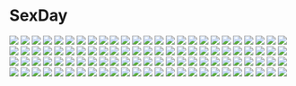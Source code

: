 # SexDay
![](https://konachan.com/image/ed3a28ea1e877f653fde6a1feac49a3b/Konachan.com%20-%20196449%20black_hair%20brown_eyes%20durarara%21%21%20knife%20night%20orihara_izaya%20sky%20space%20stars%20yeluno_meng.jpg)
![](https://konachan.com/image/89f32499c080cf31a8c7e33cb5accb63/Konachan.com%20-%20157861%20aqua_eyes%20aqua_hair%20blonde_hair%20cropped%20green_eyes%20hatsune_miku%20kagamine_len%20kagamine_rin%20male%20suit%20tie%20vocaloid%20zatsuon.jpg)
![](https://konachan.com/image/dad183970869453563317e4eb97df76e/Konachan.com%20-%20233156%20idolmaster%20idolmaster_cinderella_girls%20infukun%20ninomiya_asuka.jpg)
![](https://konachan.com/jpeg/c8b0f4ef082323a22c488bea6e2b9e72/Konachan.com%20-%20289605%20annin_doufu%20ichinose_shiki%20idolmaster%20idolmaster_cinderella_girls%20idolmaster_cinderella_girls_starlight_stage%20ninomiya_asuka.jpg)
![](https://konachan.com/image/8c61493633d5a95570d519b14dad2f42/Konachan.com%20-%2030552%20shakugan_no_shana%20shana%20yoshida_kazumi.jpg)
![](https://konachan.com/image/4f153e6e096e76d6d48750e809822fa4/Konachan.com%20-%209621%20black_eyes%20black_hair%20choker%20close%20long_hair%20pointed_ears%20scan%20shining_tears%20shining_wind%20taka_tony%20white%20wings%20xecty_ein.jpg)
![](https://konachan.com/image/52f8bd553f3caba5aa0922c46f5d2690/Konachan.com%20-%20215069%20blue_eyes%20chibi%20date_a_live%20gloves%20gray_hair%20greenteaneko%20tobiichi_origami.jpg)
![](https://konachan.com/jpeg/a148b8638992bdedbbfb3e19d07890c4/Konachan.com%20-%20261014%20anthropomorphism%20bed%20blush%20hibiki_%28kancolle%29%20kantai_collection%20long_hair%20school_uniform%20shinopoko%20skirt%20sleeping%20thighhighs%20white_hair.jpg)
![](https://konachan.com/jpeg/9290f362f73a94aa558778f5e3d7d403/Konachan.com%20-%20199700%20alice_margatroid%20book%20bow%20demon%20doll%20dress%20group%20hat%20headband%20koakuma%20mage%20magic%20paper%20satoukibi%20shanghai_doll%20touhou%20weapon%20wings.jpg)
![](https://konachan.com/image/c26309a03ca7bbf4ed8e45ace85ae396/Konachan.com%20-%2094635%20fan%20hattori_aya%20japanese_clothes%20koiiro_soramoyou%20lucie%20miki_machiko%20miko%20scan%20shinohara_sera%20twintails.jpg)
![](https://konachan.com/image/b975699716e9622233eddd2ca40a9908/Konachan.com%20-%2022201%20duplicate%20kiriya_erika%20konoe_sunao%20kurogane_otome%20megami%20nude%20scan%20tagme%20tsuyokiss_cool_x_sweet%20yashi_nagomi.jpg)
![](https://konachan.com/image/0fd93d26a072aa4ed63be68609952fe0/Konachan.com%20-%20101796%20bow_%28weapon%29%20braids%20dress%20earth%20gray_eyes%20gray_hair%20hat%20moon%20planet%20samanta%20space%20touhou%20weapon%20yagokoro_eirin.jpg)
![](https://konachan.com/jpeg/168cd1ff7afbd97c80e13dbacaf6f08e/Konachan.com%20-%20254010%20aliasing%20animal%20blue_eyes%20blue_hair%20blush%20dress%20fireworks%20gloves%20hatsune_miku%20night%20rabbit%20sky%20stars%20tagme_%28artist%29%20twintails%20vocaloid%20yuki_miku.jpg)
![](https://konachan.com/image/8219989e67b1b63f40681ce3586d3724/Konachan.com%20-%20215799%20blush%20dress%20long_hair%20meido_yomi%20nopan%20purple_eyes%20purple_hair%20pussy%20sex%20signed%20tentacles%20thighhighs%20twintails%20uncensored%20vocaloid%20voiceroid%20wet.jpg)
![](https://konachan.com/image/f918ee4ecfa66f48acf17a90b1980a2c/Konachan.com%20-%20229917%20animal%20bird%20blush%20kagayan1096%20purple_eyes%20purple_hair%20sky%20vocaloid%20voiceroid%20yuzuki_yukari.jpg)
![](https://konachan.com/image/97d806d618141223a77b966f02e5c33c/Konachan.com%20-%2025751%20disgaea%20kusaka_kokage%20pleinair%20pointed_ears.jpg)
![](https://konachan.com/jpeg/c33e48045427a2bf2db10ee6ee62565d/Konachan.com%20-%20288314%20animal%20animal_ears%20bed%20blue_eyes%20bow%20dog%20doggirl%20food%20gray_hair%20hoshi_%28snacherubi%29%20long_hair%20original%20school_uniform%20skirt%20tail%20twintails.jpg)
![](https://konachan.com/image/ddbaa31d0b9702a3cbe0cdfeb1fdd68d/Konachan.com%20-%20154251%20blonde_hair%20blue_eyes%20blue_hair%20chibi%20group%20hatsune_miku%20hug%20kagamine_len%20kagamine_rin%20male%20megurine_luka%20pink_hair%20sakutyoko%20vocaloid%20wink.jpg)
![](https://konachan.com/jpeg/542e00fc49dcf69b7a73b9e2bebfe83d/Konachan.com%20-%20298028%20animal_ears%20armor%20ass%20breasts%20brown%20bunny_ears%20dark_skin%20gradient%20headband%20long_hair%20nipples%20nude%20purple_eyes%20purple_hair%20slugbox%20staff%20tattoo.jpg)
![](https://konachan.com/jpeg/a0f2224013b1f5ba9c8473bf9ee21b38/Konachan.com%20-%20163379%202girls%20blonde_hair%20dress%20long_hair%20tagme%20yayayoruyoru.jpg)
![](https://konachan.com/image/44463ae625cfc84a5cba4f270a8e1a25/Konachan.com%20-%20113637%20all_male%20black_hair%20blonde_hair%20bow_%28artist%29%20gloves%20ken_masters%20male%20ryuu_%28street_fighter%29%20street_fighter.jpg)
![](https://konachan.com/image/206a254858150a136e70a0ccc5613a51/Konachan.com%20-%20135545%20blonde_hair%20braids%20breasts%20elizabeth_%28horizon%29%20kyoukai_senjou_no_horizon%20mary_stuart%20mizutsuki_rei%20nipples%20nude.jpg)
![](https://konachan.com/jpeg/0e032aa80fead4193047d2266dfaf9df/Konachan.com%20-%20140834%20brown_hair%20cule_zeria%20dakara_boku_wa_h_ga_dekinai%20lisara_restall%20long_hair%20red_eyes%20red_hair%20ribbons%20stars%20thighhighs.jpg)
![](https://konachan.com/jpeg/5d4b7983ca94f70c4c736426339060e0/Konachan.com%20-%2041754%20excalibur%20soul_eater%20transparent%20vector.jpg)
![](https://konachan.com/image/310496cfc46c8f7dca08e75d3c84a968/Konachan.com%20-%20153127%20komeiji_koishi%20komeiji_satori%20touhou%20yoshioka_yoshiko.jpg)
![](https://konachan.com/jpeg/cb7983548c29a2b2329598798e11daae/Konachan.com%20-%20104118%20akemi_homura%20black_hair%20crying%20gloves%20kaname_madoka%20kyuubee%20mahou_shoujo_madoka_magica%20pink_hair%20red_eyes%20ribbons%20tears%20twintails%20ultimate_madoka.jpg)
![](https://konachan.com/jpeg/654890cd644fb773d89a2c932d3aacd7/Konachan.com%20-%20223019%20bekotarou%20breasts%20game_cg%20houkiboshi_hikari%20miagete_goran_yozora_no_hoshi_wo%20nipples%20no_bra%20pulltop%20red_eyes%20red_hair%20skirt%20twintails.jpg)
![](https://konachan.com/jpeg/11c65570639dcf64267007db90ff82f0/Konachan.com%20-%20293703%20building%20city%20fixro2n%20gun%20original%20pantyhose%20ruins%20scenic%20weapon.jpg)
![](https://konachan.com/jpeg/b55bd8c4d5fab9b21101cfbaeb916d59/Konachan.com%20-%2040190%20bed%20blush%20flowers%20louise_fran%C3%A7oise_le_blanc_de_la_valli%C3%A8re%20necklace%20petals%20pink_eyes%20pink_hair%20stockings%20tiara%20wedding_attire%20zero_no_tsukaima.jpg)
![](https://konachan.com/jpeg/5035371524cbe66e7bfaa79451eb504d/Konachan.com%20-%2019362%20mai-hime%20minagi_mikoto.jpg)
![](https://konachan.com/jpeg/de2871e0383df0fc129c6db5d3a5ef76/Konachan.com%20-%20183882%202girls%20animal_ears%20black_hair%20blush%20catgirl%20fang%20green_eyes%20original%20pink_eyes%20pink_hair%20tsuki_nxo%20twintails.jpg)
![](https://konachan.com/image/af1f4c846d827eb618843c5913358afb/Konachan.com%20-%20198582%20black_hair%20blue_eyes%20dress%20elbow_gloves%20gloves%20hestia_%28danmachi%29%20jpeg_artifacts%20long_hair%20panties%20tea_%28nakenashi%29%20twintails%20underwear.jpg)
![](https://konachan.com/jpeg/5aa4f1e7e26e2c943120e1c62cfc2638/Konachan.com%20-%20252201%20aoi_yumi%20blue_eyes%20breasts%20game_cg%20kneehighs%20nipples%20no_bra%20panties%20pink_hair%20shibasaki_ayaka%20underwear%20waifu2x.jpg)
![](https://konachan.com/image/e711196071ae2c3e8bfdcfb5c60eeffc/Konachan.com%20-%20262399%20animal%20aqua_eyes%20barefoot%20bird%20breasts%20cleavage%20clouds%20dress%20long_hair%20original%20ruins%20see_through%20sky%20tagme_%28artist%29%20water%20white_hair.jpg)
![](https://konachan.com/jpeg/340ce9901e2a7e90356d4ee6b702319a/Konachan.com%20-%20112183%20aqua_eyes%20black_hair%20blush%20bow%20braids%20favorite%20game_cg%20headband%20kanoue_yuuma%20kisaragi_mio%20long_hair%20shida_kazuhiro%20short_hair%20yellow_eyes.jpg)
![](https://konachan.com/jpeg/174ee68f153366c6dab3b304052ffd4c/Konachan.com%20-%20173190%20bikini%20blush%20candy%20elbow_gloves%20gloves%20halloween%20hat%20kizuki_erika%20logo%20lollipop%20long_hair%20love_majyo%21%20pumpkin%20scan%20sideboob%20swimsuit%20witch_hat.jpg)
![](https://konachan.com/image/ec4a959997b125fd58fb0022bf0040cc/Konachan.com%20-%2079367%20angel_beats%21%20chaa%20fujimaki%20group%20hinata_hideki%20hisako%20irie_miyuki%20matsushita%20nakamura_yuri%20naoi_ayato%20noda%20ooyama%20shiina%20takamatsu%20takeyama%20tk%20yusa.jpg)
![](https://konachan.com/image/bfca0873607b1d218cc45541662ad1f4/Konachan.com%20-%20189495%20all_male%20archer%20bob_%28biyonbiyon%29%20dark_skin%20fate_%28series%29%20fate_stay_night%20male%20short_hair%20skintight%20white_hair.jpg)
![](https://konachan.com/jpeg/bacf7b9b5c64be8c7292f59df6cfb6ea/Konachan.com%20-%20258257%20anus%20bed%20blush%20breasts%20censored%20cum%20kimono%20long_hair%20nipples%20no_bra%20nopan%20open_shirt%20penis%20ponytail%20pussy%20pussy_juice%20red_eyes%20sex%20thighhighs.jpg)
![](https://konachan.com/image/7c91adb21bda5d0b5a4a5901ceaa2a60/Konachan.com%20-%20200288%20hatsune_miku%20third-party_edit%20vocaloid%20water.jpg)
![](https://konachan.com/image/5656f3c86927b481acf3375e8ebaebdf/Konachan.com%20-%20174260%20ara_haan%20black_hair%20choker%20dress%20elsword%20long_hair%20swd3e2%20thighhighs%20watermark%20weapon%20yellow_eyes.jpg)
![](https://konachan.com/image/63d2c06df9d851ccfc130516adc5746e/Konachan.com%20-%2033168%20lucky_star.jpg)
![](https://konachan.com/image/244b3bb7505f8d99151a87df956de8c6/Konachan.com%20-%20145102%20buriki%20denpa_onna_to_seishun_otoko%20jpeg_artifacts%20touwa_erio.jpg)
![](https://konachan.com/image/5810633ce74538dcf4ae5017833510cc/Konachan.com%20-%20182563%20animal%20barefoot%20bicycle%20bird%20black_hair%20blood%20original%20pandarou%20ponytail%20school_uniform%20yellow_eyes.jpg)
![](https://konachan.com/image/7e5b46e7b7cd1b2c023d0a9be9332011/Konachan.com%20-%2024823%20kore_ga_watashi_no_goshujin-sama%20kurauchi_anna%20maid%20sawatari_izumi%20sawatari_mitsuki.jpg)
![](https://konachan.com/jpeg/322db71c92353a2e0a65cd4d6432fb50/Konachan.com%20-%20130985%20black_hair%20bra%20breasts%20cleavage%20condom%20cosaten%20panties%20school_rumble%20tagme%20underwear.jpg)
![](https://konachan.com/jpeg/20992c20669fda918956e30a8ae65cac/Konachan.com%20-%20296439%20black_hair%20blue_eyes%20blush%20butterfly%20katana%20kimetsu_no_yaiba%20kochou_shinobu%20moon%20night%20punc_p%20short_hair%20signed%20sky%20sword%20uniform%20weapon.jpg)
![](https://konachan.com/image/3801f7cddc54a1125cb06ab95bfdd2ad/Konachan.com%20-%2092362%20tagme.jpg)
![](https://konachan.com/image/2e18ebea899c3840b9e10cc60bf8345d/Konachan.com%20-%2020557%202girls%20bicolored_eyes%20brown_hair%20hat%20long_hair%20rozen_maiden%20short_hair%20souseiseki%20suiseiseki%20twins%20white.jpg)
![](https://konachan.com/jpeg/ebeb90c728fde6e00d78db98af7b2095/Konachan.com%20-%20294459%203d%20arknights%20blonde_hair%20cake%20cropped%20food%20goth-loli%20halloween%20itohime%20lolita_fashion%20long_hair%20nightingale_%28arknights%29%20pumpkin.jpg)
![](https://konachan.com/jpeg/396295e7544f2f91cd0932b1b950dbcf/Konachan.com%20-%20183991%20amamiya_hibiya%20kagerou_project%20kano_shuuya%20kido_tsubomi%20kisaragi_momo%20kisaragi_shintaro%20kozakura_mary%20noa_%28nyowaa417%29%20seto_kousuke.jpg)
![](https://konachan.com/image/cd19a089a2e2df7181f7efb4a1480aa3/Konachan.com%20-%20156716%20akatonbo%20cape%20crown%20kagamine_len%20kagamine_rin%20male%20vocaloid.jpg)
![](https://konachan.com/image/7849f7ad6db62e48428e8a254e7d8eb6/Konachan.com%20-%2052922%20blonde_hair%20maka_albarn%20soul_eater%20soul_eater_evans%20stockings.jpg)
![](https://konachan.com/image/a7056527a19697158fd039158eade98e/Konachan.com%20-%20146220%20city%20clouds%20keun_ju_kim%20original.jpg)
![](https://konachan.com/jpeg/e46b4361a5974bba3cda93d5466804cb/Konachan.com%20-%2064859%20aquaplus%20ilfa%20kousaka_tamaki%20leaf%20multi%20rei%20rei%27s_room%20scan%20school_uniform%20serio%20to_heart%20to_heart_2%20yuzuhara_konomi.jpg)
![](https://konachan.com/jpeg/3300ab5d370c3b9434f875f6c3eb7ad1/Konachan.com%20-%20134165%20barefoot%20blush%20breasts%20censored%20dracu-riot%21%20elina_olegovna_owen%20game_cg%20gray_hair%20kobuichi%20long_hair%20nipples%20penis%20ribbons%20sex%20yuzusoft.jpg)
![](https://konachan.com/image/ca578a38d2b70def4070f6d5953cc106/Konachan.com%20-%2080579%20knife%20monoko%20toriningen%20weapon%20wink%20yume_nikki.jpg)
![](https://konachan.com/image/448bd50e35f864d982688615701ded53/Konachan.com%20-%2010222%20futakoi_alternative%20shirogane_sara%20shirogane_souju%20twins.jpg)
![](https://konachan.com/jpeg/ef66208832b71e0e94db36ca12fdfcc1/Konachan.com%20-%20186749%20bikini%20braids%20drink%20gray_eyes%20gray_hair%20green_eyes%20group%20gun%20long_hair%20maiori_00%20navel%20ponytail%20red_eyes%20shorts%20skirt%20swim_ring%20swimsuit%20weapon.jpg)
![](https://konachan.com/image/4d0fccc2673d7e823ba7ed1e6c492364/Konachan.com%20-%2032938%20ayanami_rei%20blood%20neon_genesis_evangelion.jpg)
![](https://konachan.com/image/baf54f221aace2ec7140a05ae25f7b10/Konachan.com%20-%20243419%20clouds%20dark%20mclelun%20night%20nobody%20original%20scenic%20sky%20stars%20train%20watermark.jpg)
![](https://konachan.com/image/1d9811efee2375122e8eb648dd53d874/Konachan.com%20-%2096376%20amane_luna%20momone_momo%20nagone_mako%20sekka_yufu%20utane_uta%20utau%20yokune_ruko%20yurika_sayu.jpg)
![](https://konachan.com/jpeg/9c96a8530fa76e0878992a0e1d43f584/Konachan.com%20-%20134558%20inu_x_boku_ss%20kantoku%20monochrome%20roromiya_karuta%20shirakiin_ririchiyo%20sketch%20yukinokouji_nobara.jpg)
![](https://konachan.com/jpeg/b2faa11000150cf93dfa37f662b8bfcb/Konachan.com%20-%20176832%20amagai_yukino%20blue_hair%20candysoft%20game_cg%20haga_neko%20katana%20long_hair%20navel%20school_uniform%20sword%20tsuyokiss_next%20weapon%20yellow_eyes.jpg)
![](https://konachan.com/image/eeb34b86948b7957e67abc8bbbbbfdbc/Konachan.com%20-%20122747%202girls%20bow%20flandre_scarlet%20flowers%20hat%20red_eyes%20remilia_scarlet%20short_hair%20touhou%20vampire%20wings%20yoshioka_yoshiko.jpg)
![](https://konachan.com/jpeg/acc109356bdf0220407a4527de9972fe/Konachan.com%20-%20294074%20animal%20black_eyes%20black_hair%20car%20dog%20gun%20jettoburikku%20night%20original%20police%20short_hair%20signed%20weapon.jpg)
![](https://konachan.com/jpeg/104b53b7be6b0008624d8f86ba441a3e/Konachan.com%20-%20273158%20black_hair%20blue_eyes%20flowers%20japanese_clothes%20long_hair%20original%20sakura_moyon%20yukata.jpg)
![](https://konachan.com/jpeg/ccee4e1047ecd610ae920debd40006e5/Konachan.com%20-%20302085%20all_male%20animal_ears%20bed%20blonde_hair%20blush%20catboy%20headphones%20long_hair%20male%20navel%20necklace%20nobady%20nopan%20original%20phone%20thighhighs%20trap%20wink%20wristwear.jpg)
![](https://konachan.com/image/c938c763632e31f4ac80139ce4d4eb5f/Konachan.com%20-%20108729%20clouds%20gray_hair%20headband%20heiyuen%20katana%20konpaku_youmu%20short_hair%20signed%20skirt%20sunset%20sword%20touhou%20tree%20water%20weapon.jpg)
![](https://konachan.com/jpeg/0ae2ad3bd46169496cd18758f95ff79e/Konachan.com%20-%20114441%20animal_ears%20ass%20bed%20bondage%20breasts%20censored%20cum%20game_cg%20gloves%20green_eyes%20nipples%20panties%20purple_hair%20pussy%20skyfish%20thighhighs%20underwear%20wet.jpg)
![](https://konachan.com/image/1c7886989af9283a21747a7041d57c25/Konachan.com%20-%2066455%20miki_%28vocaloid%29%20vocaloid%20white.jpg)
![](https://konachan.com/jpeg/ba77eeaa4776bd2227dafb5e20c70834/Konachan.com%20-%20258356%20animal_ears%20anthropomorphism%20ass%20azur_lane%20black_hair%20breasts%20catgirl%20fang%20japanese_clothes%20nude%20red_eyes%20short_hair%20tamakinoki%20thighhighs.jpg)
![](https://konachan.com/image/47a389e829f88cf162e0f297e36b017e/Konachan.com%20-%20263833%20barefoot%20bow%20breasts%20choker%20cleavage%20dress%20fang%20gegege_no_kitaro%20neko_musume%20purple_hair%20short_hair%20tenkuu_nozora%20white%20yellow_eyes.jpg)
![](https://konachan.com/jpeg/651e70dff44066b9462f3886d7346b17/Konachan.com%20-%2034605%20christmas%20duplicate%20izumi_konata%20lucky_star.jpg)
![](https://konachan.com/image/6341c60e0f2f0dd602451c577412f663/Konachan.com%20-%20115167%20hatsune_miku%20kagamine_len%20male%20penchop%20vocaloid.jpg)
![](https://konachan.com/image/abbb02487a282890e56b5cb4b8ece441/Konachan.com%20-%2069883%20castlevania.jpg)
![](https://konachan.com/image/4fc7841d6fcc0bd4a6fef571bdd9c8fc/Konachan.com%20-%20290932%20aqua_eyes%20beach%20blush%20breasts%20lkeris%20long_hair%20necklace%20original%20petals%20pink_hair%20swimsuit%20wet%20wristwear.jpg)
![](https://konachan.com/image/55c19d7906ab57cbe33bdb5a8a11307b/Konachan.com%20-%2068949%20akebi_yusa%20blush%20canvas_3%20fang%20misakura_nankotsu.jpg)
![](https://konachan.com/jpeg/45c450bf86a4cf2739c8e3d639836fbe/Konachan.com%20-%20208982%20hat%20headband%20kasumigaoka_utaha%20katou_megumi%20long_hair%20midiman%20navel%20pantyhose%20school_uniform%20shirt_lift%20short_hair%20skirt%20underboob.jpg)
![](https://konachan.com/image/20efb3d94765dd51eca5da0b8147fbbb/Konachan.com%20-%20231129%20hyanna-natsu%20rin_%28shelter%29%20shelter.jpg)
![](https://konachan.com/jpeg/94b2dcc4189210438a152bb1bc93222c/Konachan.com%20-%2095816%20anekano%20black_hair%20bra%20breasts%20censored%20chococo%20game_cg%20long_hair%20nipples%20noyama_sakura%20open_shirt%20panties%20pussy%20red_eyes%20spread_legs%20underwear.jpg)
![](https://konachan.com/image/dca137bca0a909a86bfddd5e514f4c92/Konachan.com%20-%2043553%20breast_hold%20breasts%20cleavage%20fujisaki_aya%20kotegawa_yui%20kujou_rin%20maid%20momioka_risa%20no_bra%20open_shirt%20sawada_mio%20tenjouin_saki%20to_love_ru.jpg)
![](https://konachan.com/jpeg/c625ce2952ea383abba5f766b74af036/Konachan.com%20-%2095789%20anekano%20blue_eyes%20chococo%20game_cg%20long_hair%20moo_%28umineko%29%20noyama_kaede%20panties%20red_hair%20underwear.jpg)
![](https://konachan.com/image/5fcf0942e47ba922abbf963c9e4513f7/Konachan.com%20-%20173326%20blush%20brown_hair%20headdress%20japanese_clothes%20long_hair%20mochizuki_shiina%20original%20yellow_eyes.jpg)
![](https://konachan.com/image/290d83645d17e332f815246e6e1a9a6d/Konachan.com%20-%20155096%20animal%20blue_eyes%20blue_hair%20building%20drink%20fairy%20garter_belt%20horse%20original%20shinwa%20short_hair%20stockings%20unicorn%20water.jpg)
![](https://konachan.com/jpeg/6676f249c607aef870d044704331d982/Konachan.com%20-%20246756%202girls%20ass%20breasts%20brown_eyes%20elbow_gloves%20gloves%20gray_hair%20long_hair%20nel_zelpher%20purple_eyes%20red_hair%20scarf%20short_hair%20star_ocean%20tattoo%20thighhighs.jpg)
![](https://konachan.com/image/65b5f31e1ae053fdc6a8bf4e2065a143/Konachan.com%20-%20198628%20ass%20barefoot%20bed%20blue_eyes%20breasts%20brown_hair%20elbow_gloves%20gloves%20hestia_%28danmachi%29%20long_hair%20twintails%20yohsyuan.jpg)
![](https://konachan.com/image/fe74ead34d69d3ab734f42c2baf5c5d9/Konachan.com%20-%20183233%20ass%20blush%20brown_eyes%20brown_hair%20long_hair%20mashinatsu%20original%20swimsuit%20water%20wet.jpg)
![](https://konachan.com/jpeg/845a37099f9cfcd54db62b85d3183b76/Konachan.com%20-%205944%20red_eyes%20red_hair%20shakugan_no_shana%20shana%20sword%20transparent%20weapon.jpg)
![](https://konachan.com/image/e828f40de884800f82a3a90bcbdfa698/Konachan.com%20-%20255309%20aqua_eyes%20blue_hair%20blush%20chinomaron%20close%20gochuumon_wa_usagi_desu_ka%3F%20kafuu_chino%20loli%20long_hair.jpg)
![](https://konachan.com/jpeg/092c634fe19b69fe9f80ab84081ac685/Konachan.com%20-%20148537%20accel_world%20kuro_yuki_hime%20nyantype%20vector.jpg)
![](https://konachan.com/image/ba45a7a72843a75c1f61fdab24c68ca0/Konachan.com%20-%20259416%20aruken%20flowers%20forest%20grass%20original%20scenic%20tree.jpg)
![](https://konachan.com/image/cc18ec2301a6d70d8d18eefcbbf1bc61/Konachan.com%20-%20136396%20chinese_clothes%20chinese_dress%20hatsune_miku%20tsukinowa_kumatarou%20vocaloid.jpg)
![](https://konachan.com/image/9d2875f4a3121562eb354b6ad4882674/Konachan.com%20-%20213453%20blonde_hair%20breasts%20choker%20cleavage%20dress%20elbow_gloves%20gloves%20green_eyes%20headband%20necklace%20orange_hair%20orein%20purple_eyes%20red_hair%20short_hair.jpg)
![](https://konachan.com/image/9cee99fd4f31fe19431a89baaada4251/Konachan.com%20-%207046%20gagraphic%20kanai_ryo%20logo%20male%20watermark.jpg)
![](https://konachan.com/image/d4580f98607e2442e1a914e7861efbc2/Konachan.com%20-%2048696%20blonde_hair%20blue_eyes%20breasts%20cleavage%20elina%20navel%20queen%27s_blade%20spear%20weapon.jpg)
![](https://konachan.com/image/443b81a6627f890d3f3bf9dc1caddacd/Konachan.com%20-%20120137%20all_male%20animal%20armor%20blonde_hair%20blood%20cape%20fate_stay_night%20fate_zero%20fate_%28series%29%20group%20horse%20jeran_%28ggokd%29%20male%20red_hair%20short_hair%20spear%20weapon.jpg)
![](https://konachan.com/image/fdecc29de84c7a98b520281c1aed51e2/Konachan.com%20-%2075032%20irena%20kagamine_len%20kagamine_rin%20koi_wa_sensou_%28vocaloid%29%20male%20red_eyes%20sky%20vocaloid%20weapon.jpg)
![](https://konachan.com/jpeg/7f361eed8bf7df05b2c282a7954f460e/Konachan.com%20-%20202568%20all_male%20angel_beats%21%20game_cg%20key%20male%20na-ga%20noda%20weapon.jpg)
![](https://konachan.com/image/b6541cfe6468998e08b62cc034fd7d2a/Konachan.com%20-%20215841%20barefoot%20black_hair%20blush%20breasts%20cum%20hat%20japanese_clothes%20navel%20nipples%20red_eyes%20reiha%20sex%20shameimaru_aya%20spread_legs%20touhou.jpg)
